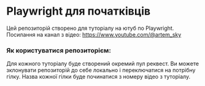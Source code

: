 # Playwright для початківців
Цей репозиторій створено для туторіалу на ютуб по Playwright. 
Посилання на канал з відео: https://www.youtube.com/@artem_sky

### Як користуватися репозиторієм:
Для кожного туторіалу буде створений окремий пул реквест. Ви можете зклонувати репозиторій до себе локально і переключатися на потрібну гілку. Назва кожної гілки буде починатися з номеру відео з туторіалу.
